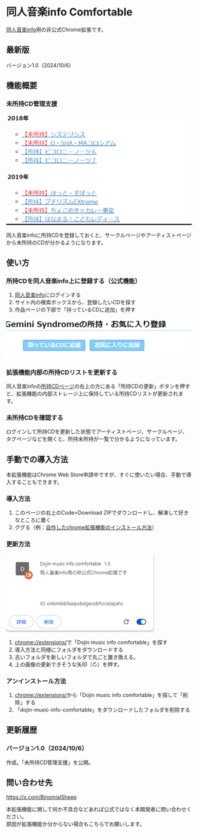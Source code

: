 # 同人音楽info Comfortable
[同人音楽info](https://www.dojin-music.info/)用の非公式Chrome拡張です。

## 最新版

バージョン1.0（2024/10/6）

## 機能概要

### 未所持CD管理支援
![alt text](README用画像/所持未所持.png)

同人音楽infoに所持CDを登録しておくと、サークルページやアーティストページから未所持のCDが分かるようになります。






## 使い方

### 所持CDを同人音楽info上に登録する（公式機能）

1. [同人音楽info](https://www.dojin-music.info/)にログインする
2. サイト内の検索ボックスから、登録したいCDを探す
3. 作品ページの下部で「持っているCDに追加」を押す

![alt text](README用画像/所持CD追加.png)

### 拡張機能内部の所持CDリストを更新する

同人音楽infoの[所持CDページ](https://www.dojin-music.info/my/possession)の右上の方にある「所持CDの更新」ボタンを押すと、拡張機能の内部ストレージ上に保持している所持CDリストが更新されます。

### 未所持CDを確認する
ログインして所持CDを更新した状態でアーティストページ、サークルページ、タグページなどを開くと、所持未所持が一覧で分かるようになっています。

## 手動での導入方法

本拡張機能はChrome Web Store申請中ですが、すぐに使いたい場合、手動で導入することもできます。

### 導入方法

1. このページの右上のCode>Download ZIPでダウンロードし、解凍して好きなところに置く
2. ググる（例：[自作したchrome拡張機能のインストール方法](https://exemate.co.jp/archives/7594)）


### 更新方法

![alt text](README用画像/バージョン確認.png)
1. [chrome://extensions/](chrome://extensions/)で「Dojin music info comfortable」を探す
2. 導入方法と同様にフォルダをダウンロードする
3. 古いフォルダを新しいフォルダで丸ごと置き換える。
4. 上の画像の更新できそうな矢印（↻）を押す。


### アンインストール方法

1. [chrome://extensions/](chrome://extensions/)から「Dojin music info comfortable」を探して「削除」する
2. 「dojin-music-info-comfortable」をダウンロードしたフォルダを削除する



## 更新履歴

### バージョン1.0（2024/10/6）
作成。「未所持CD管理支援」を公開。



## 問い合わせ先

https://x.com/BinomialSheep

本拡張機能に関して何か不具合などあれば公式ではなく本開発者に問い合わせください。  
原因が拡張機能か分からない場合もこちらでお願いします。
